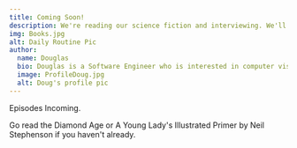 ```yaml
---
title: Coming Soon!
description: We're reading our science fiction and interviewing. We'll have episodes for you soon.
img: Books.jpg
alt: Daily Routine Pic
author:
  name: Douglas
  bio: Douglas is a Software Engineer who is interested in computer vision and our quest for strong AI. He also is constantly looking for ways to push the envelope of his personal mental and physical fitness.
  image: ProfileDoug.jpg
  alt: Doug's profile pic
---
```



Episodes Incoming. 

Go read the Diamond Age or A Young Lady's Illustrated Primer by Neil Stephenson if you haven't already.


